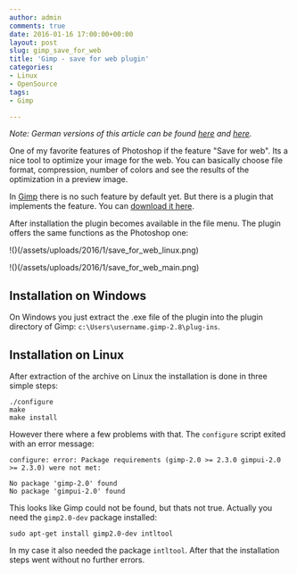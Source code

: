 ```yaml
---
author: admin
comments: true
date: 2016-01-16 17:00:00+00:00
layout: post
slug: gimp_save_for_web
title: 'Gimp - save for web plugin'
categories:
- Linux
- OpenSource
tags:
- Gimp

---
```


*Note: German versions of this article can be found [here](http://ekiwi-blog.de/?p=2507) and [here](http://ekiwi-blog.de/?p=2524).*

One of my favorite features of Photoshop if the feature "Save for web". Its a nice tool to optimize your image for the web. You can basically choose file format, compression, number of colors and see the results of the optimization in a preview image.

In [Gimp](http://www.gimp.org) there is no such feature by default yet. But there is a plugin that implements the feature. You can [download it here](http://registry.gimp.org/node/33).

After installation the plugin becomes available in the file menu. The plugin offers the same functions as the Photoshop one:

!()(/assets/uploads/2016/1/save_for_web_linux.png)

!()(/assets/uploads/2016/1/save_for_web_main.png)

## Installation on Windows

On Windows you just extract the .exe file of the plugin into the plugin directory of Gimp: <code>c:\Users\username\.gimp-2.8\plug-ins</code>.

## Installation on Linux

After extraction of the archive on Linux the installation is done in three simple steps:

    ./configure
    make
    make install
    
However there where a few problems with that. The <code>configure</code> script exited with an error message:

    configure: error: Package requirements (gimp-2.0 >= 2.3.0 gimpui-2.0 >= 2.3.0) were not met:
    
    No package 'gimp-2.0' found
    No package 'gimpui-2.0' found
    
This looks like Gimp could not be found, but thats not true. Actually you need the <code>gimp2.0-dev</code> package installed:

    sudo apt-get install gimp2.0-dev intltool
    
In my case it also needed the package <code>intltool</code>. After that the installation steps went without no further errors.